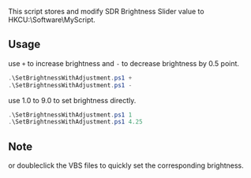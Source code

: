 This script stores and modify SDR Brightness Slider value to HKCU:\Software\MyScript.

## Usage

use `+` to increase brightness and `-` to decrease brightness by 0.5 point.

```powershell
.\SetBrightnessWithAdjustment.ps1 +
.\SetBrightnessWithAdjustment.ps1 -
```

use 1.0 to 9.0 to set brightness directly.

```powershell
.\SetBrightnessWithAdjustment.ps1 1
.\SetBrightnessWithAdjustment.ps1 4.25
```

## Note

or doubleclick the VBS files to quickly set the corresponding brightness.
